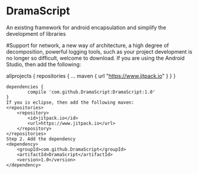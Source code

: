 # DramaScript
An existing framework for android encapsulation and simplify the development of libraries

#Support for network, a new way of architecture, a high degree of decomposition, powerful logging tools, such as your project development is no longer so difficult, welcome to download.
If you are using the Android Studio, then add the following:

allprojects {
		repositories {
			...
			maven { url "https://www.jitpack.io" }
		}
	}
	
	dependencies {
	        compile 'com.github.DramaScript:DramaScript:1.0'
	}
	If you is eclipse, then add the following maven:
	<repositories>
		<repository>
		    <id>jitpack.io</id>
		    <url>https://www.jitpack.io</url>
		</repository>
	</repositories>
	Step 2. Add the dependency
	<dependency>
	    <groupId>com.github.DramaScript</groupId>
	    <artifactId>DramaScript</artifactId>
	    <version>1.0</version>
	</dependency>
